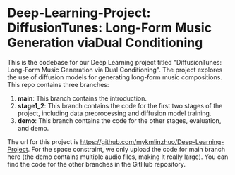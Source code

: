 # Deep-Learning-Project: DiffusionTunes: Long-Form Music Generation viaDual Conditioning

This is the codebase for our Deep Learning project titled "DiffusionTunes: Long-Form Music Generation via Dual Conditioning". The project explores the use of diffusion models for generating long-form music compositions. This repo contains three branches: 
1. **main**: This branch contains the introduction.
2. **stage1_2**: This branch contains the code for the first two stages of the project, including data preprocessing and diffusion model training.
3. **demo**: This branch contains the code for the other stages, evaluation, and demo.

The url for this project is https://github.com/mykmlinzhuo/Deep-Learning-Project. For the space constraint, we only upload the code for main branch here (the demo contains multiple audio files, making it really large). You can find the code for the other branches in the GitHub repository.